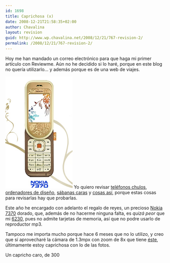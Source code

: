 ```yaml
---
id: 1698
title: Caprichosa (x)
date: 2008-12-21T21:58:35+02:00
author: Chavalina
layout: revision
guid: http://www.wp.chavalina.net/2008/12/21/767-revision-2/
permalink: /2008/12/21/767-revision-2/
---
```

Hoy me han mandado un correo electr&oacute;nico para que haga mi primer art&iacute;culo con Reviewme. A&uacute;n no he decidido si lo har&eacute;, porque en este blog no quer&iacute;a utilizarlo&#8230; y adem&aacute;s porque es de una web de viajes.

<img class="imgizqda" src="/imagenes/fotos/7370.jpg" alt="Nokia 7370" /> Yo quiero revisar <a href="http://chavalina.net/comentar.php?idpost=483" target="_blank">tel&eacute;fonos chulos</a>, <a href="http://chavalina.net/comentar.php?idpost=60" target="_blank">ordenadores de dise&ntilde;o</a>, <a href="http://chavalina.net/comentar.php?idpost=235" target="_blank">s&aacute;banas caras</a> y <a href="http://chavalina.net/comentar.php?idpost=288" target="_blank">cosas as&iacute;</a>, porque estas cosas para revisarlas hay que probarlas.

Este a&ntilde;o he encargado con adelanto el regalo de reyes, un precioso <a href="http://www.nokia.es/A4180106" target="_blank">Nokia 7370</a> dorado, que, adem&aacute;s de no hacerme ninguna falta, es _quiz&aacute; peor_ que mi <a href="http://chavalina.net/comentar.php?idpost=48" target="_blank">6230</a>, pues no admite tarjetas de memoria, as&iacute; que no podre usarlo de reproductor mp3. 

Tampoco me importa mucho porque hace 6 meses que no lo utilizo, y creo que s&iacute; aprovechar&eacute; la c&aacute;mara de 1.3mpx con zoom de 8x que tiene <a href="http://www.nokia.es/A4180106" target="_blank">&eacute;ste</a>, &uacute;ltimamente estoy caprichosa con lo de las fotos.

Un capricho caro, de 300